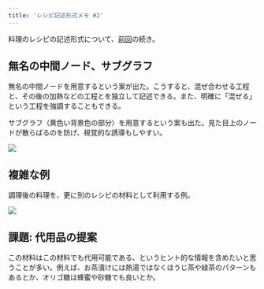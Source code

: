 ```yaml
---
title: 'レシピ記述形式メモ #2'
---
```

料理のレシピの記述形式について、[前回](https://r7kamura.com/articles/2022-05-13-mermaid-recipe-memo)の続き。

無名の中間ノード、サブグラフ
--------------

無名の中間ノードを用意するという案が出た。こうすると、混ぜ合わせる工程と、その後の加熱などの工程とを独立して記述できる。また、明確に「混ぜる」という工程を強調することもできる。

サブグラフ（黄色い背景色の部分）を用意するという案も出た。見た目上のノードが散らばるのを防げ、視覚的な誘導もしやすい。

![](https://lh5.googleusercontent.com/8JDI_6-r96LnnrPl3HVzS4y9GomclYcTCe1JljuSacWQaekdraOMPFX38Po_Q17kCO6WN4toYxFRQU0SOSC2A3vfvSgc2PKz-6Eat1bHOlS05_H-COsFB3DD_K8Kq2b-I2axdCN_qN9GHpp9ew)

複雑な例
----

調理後の料理を、更に別のレシピの材料として利用する例。

![](https://lh4.googleusercontent.com/B25uWenoZspctvIhjRICgdj5uPgCmbJS_RwqyQ90kKgDjIMBDNEAvQHDMxDlZbUvZ24J2bepQ4VKSDoejZi5siKj9hqG1yU2Z2VZA8fVtVtE3azrKIvFFIlr3x4UhVao5cQnasCSqgOwKDh_qw)

課題: 代用品の提案
----------

この材料はこの材料でも代用可能である、というヒント的な情報を含めたいと思うことが多い。例えば、お茶漬けには熱湯ではなくほうじ茶や緑茶のパターンもあるとか、オリゴ糖は蜂蜜や砂糖でも良いとか。
